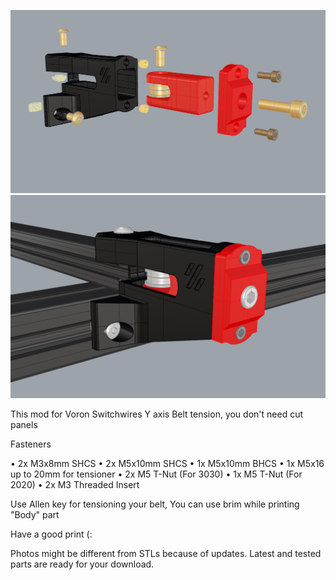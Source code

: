 ![parts](Images/asembly.png)
![parts](Images/mod.png)

This mod for Voron Switchwires Y axis Belt tension, you don't need cut panels

Fasteners

•	2x M3x8mm SHCS
•	2x M5x10mm SHCS
•	1x M5x10mm BHCS
•	1x M5x16 up to 20mm for tensioner
•	2x M5 T-Nut (For 3030)
•	1x M5 T-Nut (For 2020)
•	2x M3 Threaded Insert


Use Allen key for tensioning your belt,
You can use brim while printing "Body" part

Have a good print (:

Photos might be different from STLs because of updates.  Latest and tested parts are ready for your download.
